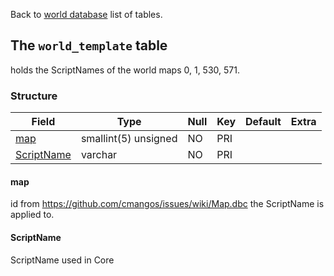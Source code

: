Back to [world database](https://github.com/cmangos/issues/wiki/mangosdb_struct) list of tables.

## The `world_template` table

holds the ScriptNames of the world maps 0, 1, 530, 571.

### Structure

| Field| Type| Null| Key| Default| Extra|
| ---|---| ---|--- |--- |--- |
|[map](world_template#map)|smallint(5) unsigned|NO|PRI|||
|[ScriptName](world_template#ScriptName)|varchar|NO|PRI|||

#### map

id from https://github.com/cmangos/issues/wiki/Map.dbc the ScriptName is applied to.

#### ScriptName

ScriptName used in Core